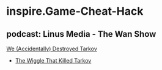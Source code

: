 # inspire.Game-Cheat-Hack

## podcast: Linus Media - The Wan Show
[We (Accidentally) Destroyed Tarkov](https://youtu.be/ePQAG4j_e-M)
- [The Wiggle That Killed Tarkov](https://youtu.be/p5LfGcDB7Ek)
